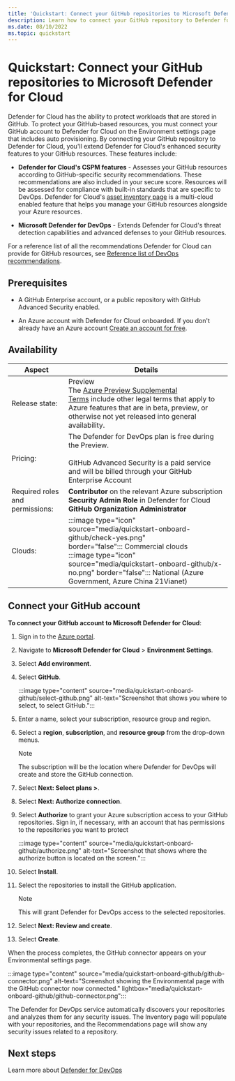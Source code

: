 ```yaml
---
title: 'Quickstart: Connect your GitHub repositories to Microsoft Defender for Cloud'
description: Learn how to connect your GitHub repository to Defender for Cloud.
ms.date: 08/10/2022
ms.topic: quickstart
---
```


# Quickstart: Connect your GitHub repositories to Microsoft Defender for Cloud 

Defender for Cloud has the ability to protect workloads that are stored in GitHub. To protect your GitHub-based resources, you must connect your GitHub account to Defender for Cloud on the Environment settings page that includes auto provisioning. By connecting your GitHub repository to Defender for Cloud, you'll extend Defender for Cloud's enhanced security features to your GitHub resources. These features include:

- **Defender for Cloud's CSPM features** - Assesses your GitHub resources according to GitHub-specific security recommendations. These recommendations are also included in your secure score. Resources will be assessed for compliance with built-in standards that are specific to DevOps. Defender for Cloud's [asset inventory page](asset-inventory.md) is a multi-cloud enabled feature that helps you manage your GitHub resources alongside your Azure resources.

- **Microsoft Defender for DevOps** - Extends Defender for Cloud's threat detection capabilities and advanced defenses to your GitHub resources.

For a reference list of all the recommendations Defender for Cloud can provide for GitHub resources, see [Reference list of DevOps recommendations](#reference-list-of-recommendations).

## Prerequisites

- A GitHub Enterprise account, or a public repository with GitHub Advanced Security enabled.

- An Azure account with Defender for Cloud onboarded. If you don't already have an Azure account [Create an account for free](https://azure.microsoft.com/free/?WT.mc_id=A261C142F).

## Availability

| Aspect | Details |
|--|--|
| Release state: | Preview <br> The [Azure Preview Supplemental Terms](https://azure.microsoft.com/support/legal/preview-supplemental-terms/) include other legal terms that apply to Azure features that are in beta, preview, or otherwise not yet released into general availability. |
| Pricing: | The Defender for DevOps plan is free during the Preview. <br><br> GitHub Advanced Security is a paid service and will be billed through your GitHub Enterprise Account |
| Required roles and permissions: | **Contributor** on the relevant Azure subscription <br> **Security Admin Role** in Defender for Cloud <br> **GitHub Organization Administrator** |
| Clouds: | :::image type="icon" source="media/quickstart-onboard-github/check-yes.png" border="false"::: Commercial clouds <br> :::image type="icon" source="media/quickstart-onboard-github/x-no.png" border="false"::: National (Azure Government, Azure China 21Vianet) |

## Connect your GitHub account

**To connect your GitHub account to Microsoft Defender for Cloud**:

1.  Sign in to the [Azure portal](https://portal.azure.com/).

1. Navigate to **Microsoft Defender for Cloud** > **Environment Settings**.

1. Select **Add environment**.

1. Select **GitHub**.

    :::image type="content" source="media/quickstart-onboard-github/select-github.png" alt-text="Screenshot that shows you where to select, to select GitHub.":::

1. Enter a name, select your subscription, resource group and region.

1. Select a **region**, **subscription**, and **resource group** from the drop-down menus.

    > [!NOTE] 
    > The subscription will be the location where Defender for DevOps will create and store the GitHub connection.

1. Select **Next: Select plans >**.

1. Select **Next: Authorize connection**.

1. Select **Authorize** to grant your Azure subscription access to your GitHub repositories. Sign in, if necessary, with an account that has permissions to the repositories you want to protect

    :::image type="content" source="media/quickstart-onboard-github/authorize.png" alt-text="Screenshot that shows where the authorize button is located on the screen.":::

1. Select **Install**.

1. Select the repositories to install the GitHub application.

    > [!Note]
    > This will grant Defender for DevOps access to the selected repositories.

9.  Select **Next: Review and create**.

10. Select **Create**.

When the process completes, the GitHub connector appears on your Environmental settings page.

:::image type="content" source="media/quickstart-onboard-github/github-connector.png" alt-text="Screenshot showing the Environmental page with the GitHub connector now connected." lightbox="media/quickstart-onboard-github/github-connector.png":::

The Defender for DevOps service automatically discovers your repositories and analyzes them for any security issues. The Inventory page will populate with your repositories, and the Recommendations page will show any security issues related to a repository.

## Next steps
Learn more about [Defender for DevOps](defender-for-devops-introduction.md)
